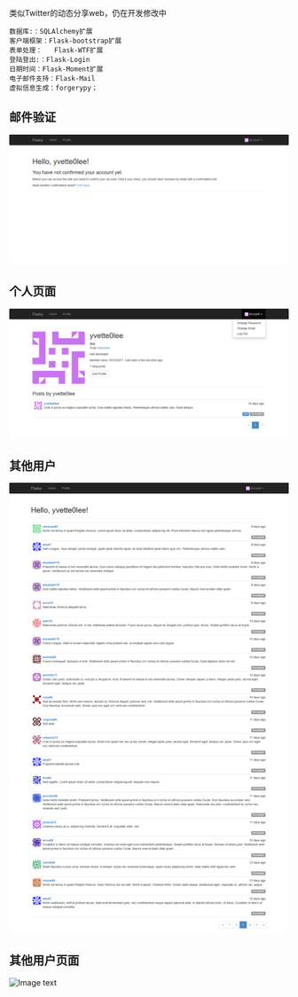 类似Twitter的动态分享web，仍在开发修改中

    数据库:：SQLAlchemy扩展
    客户端框架：Flask-bootstrap扩展
    表单处理：   Flask-WTF扩展
    登陆登出:：Flask-Login
    日期时间：Flask-Moment扩展
    电子邮件支持：Flask-Mail
    虚拟信息生成：forgerypy；

邮件验证
---

![Image text](https://github.com/Jo-sie/python-flask-web-/blob/master/img/%E9%82%AE%E4%BB%B6%E9%AA%8C%E8%AF%811.png)


个人页面
---

![Image text](https://github.com/Jo-sie/python-flask-web-/blob/master/img/myprofile-2.png)


其他用户
---

![Image text](https://github.com/Jo-sie/python-flask-web-/blob/master/img/users-3.png)


其他用户页面
---

![Image text](https://github.com/Jo-sie/python-flask-web-/blob/master/img/others%E2%80%98profile-4.png)




